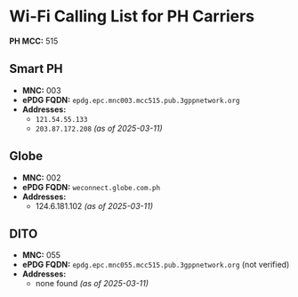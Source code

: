 # Wi-Fi Calling List for PH Carriers  

**PH MCC:** 515  

## Smart PH  
- **MNC:** 003  
- **ePDG FQDN:** `epdg.epc.mnc003.mcc515.pub.3gppnetwork.org`  
- **Addresses:**  
  - `121.54.55.133`  
  - `203.87.172.208` *(as of 2025-03-11)*  

## Globe  
- **MNC:** 002  
- **ePDG FQDN:** `weconnect.globe.com.ph`
- **Addresses:**  
  - 124.6.181.102 *(as of 2025-03-11)*
 
## DITO  
- **MNC:** 055
- **ePDG FQDN:** `epdg.epc.mnc055.mcc515.pub.3gppnetwork.org`  (not verified)
- **Addresses:**  
  - none found *(as of 2025-03-11)*  
